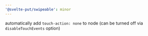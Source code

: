 ```yaml
---
'@svelte-put/swipeable': minor
---
```


automatically add `touch-action: none` to node (can be turned off via `disableTouchEvents` option)
